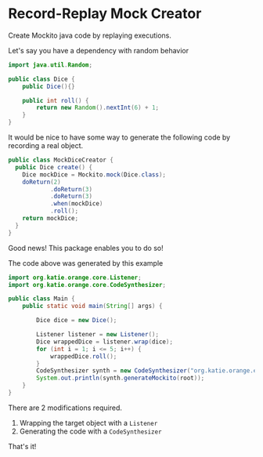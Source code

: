 # Record-Replay Mock Creator

Create Mockito java code by replaying executions.

Let's say you have a dependency with random behavior

```java
import java.util.Random;

public class Dice {
    public Dice(){}

    public int roll() {
        return new Random().nextInt(6) + 1;
    }
}
```

It would be nice to have some way to generate the following code by recording a real object.

```java
public class MockDiceCreator {
  public Dice create() {
    Dice mockDice = Mockito.mock(Dice.class);
    doReturn(2)
            .doReturn(3)
            .doReturn(3)
            .when(mockDice)
            .roll();
    return mockDice;
  }
}
```
Good news!
This package enables you to do so!

The code above was generated by this example
```java
import org.katie.orange.core.Listener;
import org.katie.orange.core.CodeSynthesizer;

public class Main {
    public static void main(String[] args) {

        Dice dice = new Dice();

        Listener listener = new Listener();
        Dice wrappedDice = listener.wrap(dice);
        for (int i = 1; i <= 5; i++) {
            wrappedDice.roll();
        }
        CodeSynthesizer synth = new CodeSynthesizer("org.katie.orange.examples", "create");
        System.out.println(synth.generateMockito(root));
    }
}
```

There are 2 modifications required.
1. Wrapping the target object with a `Listener`
2. Generating the code with a `CodeSynthesizer`

That's it!


